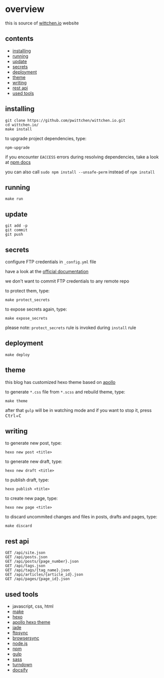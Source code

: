 overview
========

this is source of [wittchen.io](http://wittchen.io) website

contents
--------
- [installing](#installing)
- [running](#running)
- [update](#running)
- [secrets](#secrets)
- [deployment](#deployment)
- [theme](#theme)
- [writing](#writing)
- [rest api](#rest-api)
- [used tools](#used-tools)

installing
----------

```
git clone https://github.com/pwittchen/wittchen.io.git
cd wittchen.io/
make install
```

to upgrade project dependencies, type:

```
npm-upgrade
```

if you encounter `EACCESS` errors during resolving dependencies, take a look at [npm docs](https://docs.npmjs.com/getting-started/fixing-npm-permissions)

you can also call `sudo npm install --unsafe-perm` instead of `npm install`

running
-------

```
make run
```

update
------

```
git add -p
git commit
git push
```

secrets
-------

configure FTP credentials in `_config.yml` file

have a look at the [official documentation](https://hexo.io/docs/deployment.html#FTPSync)

we don't want to commit FTP credentials to any remote repo

to protect them, type:

```
make protect_secrets
```

to expose secrets again, type:

```
make expose_secrets
```

please note: `protect_secrets` rule is invoked during `install` rule

deployment
----------

```
make deploy
```

theme
-----

this blog has customized hexo theme based on [apollo](https://github.com/pinggod/hexo-theme-apollo)

to generate `*.css` file from `*.scss` and rebuild theme, type:

```
make theme
```

after that `gulp` will be in watching mode and if you want to stop it, press <kbd>Ctrl</kbd>+<kbd>C</kbd>

writing
-------

to generate new post, type:

```
hexo new post <title>
```

to generate new draft, type:

```
hexo new draft <title>
```

to publish draft, type:

```
hexo publish <title>
```

to create new page, type:

```
hexo new page <title>
```

to discard uncommited changes and files in posts, drafts and pages, type:

```
make discard
```

rest api
--------

```
GET /api/site.json
GET /api/posts.json
GET /api/posts/{page_number}.json
GET /api/tags.json
GET /api/tags/{tag_name}.json
GET /api/articles/{article_id}.json
GET /api/pages/{page_id}.json
```

used tools
----------
- javascript, css, html
- [make](https://www.gnu.org/software/make/manual/html_node/Introduction.html)
- [hexo](https://hexo.io/)
- [apollo hexo theme](https://github.com/pinggod/hexo-theme-apollo)
- [jade](http://jade-lang.com/)
- [ftpsync](https://github.com/evanplaice/node-ftpsync)
- [browsersync](https://browsersync.io/)
- [node.js](https://nodejs.org/)
- [npm](https://www.npmjs.com/)
- [gulp](https://gulpjs.com/)
- [sass](https://sass-lang.com/)
- [turndown](https://domchristie.github.io/turndown/)
- [docsify](https://docsify.js.org/)

